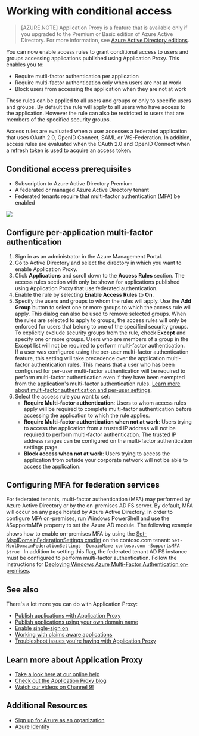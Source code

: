 <properties
	pageTitle="Conditional Access for Applications Published with Azure AD Application Proxy"
	description="Covers how to set up conditional access for applications you publish to be accessed remotely using Azure AD Application Proxy."
	services="active-directory"
	documentationCenter=""
	authors="kgremban"
	manager="StevenPo"
	editor=""/>

<tags
	ms.service="active-directory"
	ms.date="10/12/2015"
	wacn.date=""/>

# Working with conditional access
> [AZURE.NOTE] Application Proxy is a feature that is available only if you upgraded to the Premium or Basic edition of Azure Active Directory. For more information, see [Azure Active Directory editions](/documentation/articles/active-directory-editions).

You can now enable access rules to grant conditional access to users and groups accessing applications published using Application Proxy. This enables you to:

- Require mutli-factor authentication per application
- Require multi-factor authentication only when users are not at work
- Block users from accessing the application when they are not at work

These rules can be applied to all users and groups or only to specific users and groups.
By default the rule will apply to all users who have access to the application. However the rule can also be restricted to users that are members of the specified security groups.  

Access rules are evaluated when a user accesses a federated application that uses OAuth 2.0, OpenID Connect, SAML or WS-Federation. In addition, access rules are evaluated when the OAuth 2.0 and OpenID Connect when a refresh token is used to acquire an access token.

## Conditional access prerequisites

- Subscription to Azure Active Directory Premium
- A federated or managed Azure Active Directory tenant
- Federated tenants require that multi-factor authentication (MFA) be enabled

![](./media/active-directory-application-proxy-conditional-access/application-proxy-conditional-access.png)

## Configure per-application multi-factor authentication
1. Sign in as an administrator in the Azure Management Portal.
2. Go to Active Directory and select the directory in which you want to enable Application Proxy.
3. Click **Applications** and scroll down to the **Access Rules** section. The access rules section with only be shown for applications published using Application Proxy that use federated authentication.
4. Enable the rule by selecting **Enable Access Rules** to **On**.
5. Specify the users and groups to whom the rules will apply. Use the **Add Group** button  to select one or more groups to which the access rule will apply. This dialog can also be used to remove selected groups.  When the rules are selected to apply to groups, the access rules will only be enforced for users that belong to one of the specified security groups. <br> To explicitly exclude security groups from the rule, check **Except**  and specify one or more groups. Users who are members of a group in the Except list will not be required to perform multi-factor authentication. <br>If a user was configured using the per-user multi-factor authentication feature, this setting will take precedence over the application multi-factor authentication rules. This means that a user who has been configured for per-user multi-factor authentication will be required to perform multi-factor authentication even if they have been exempted from the application's multi-factor authentication rules. [Learn more about multi-factor authentication and per-user settings](/documentation/articles/multi-factor-authentication).
6. Select the access rule you want to set:
	- **Require Multi-factor authentication**: Users to whom access rules apply will be required to complete multi-factor authentication before accessing the application to which the rule applies.
	- **Require Multi-factor authentication when not at work**: Users trying to access the application from a trusted IP address will not be required to perform multi-factor authentication. The trusted IP address ranges can be configured on the multi-factor authentication settings page.
	- **Block access when not at work**: Users trying to access the application from outside your corporate network will not be able to access the application.


## Configuring MFA for federation services
For federated tenants, multi-factor authentication (MFA) may performed by Azure Active Directory or by the on-premises AD FS server. By default, MFA will occur on any page hosted by Azure Active Directory. In order to configure MFA on-premises, run Windows PowerShell and use the âSupportsMFA property to set the Azure AD module.
The following example shows how to enable on-premises MFA by using the [Set-MsolDomainFederationSettings cmdlet](https://msdn.microsoft.com/zh-cn/library/azure/dn194088.aspx) on the contoso.com tenant: `Set-MsolDomainFederationSettings -DomainName contoso.com -SupportsMFA $true `
In addition to setting this flag, the federated tenant AD FS instance must be configured to perform multi-factor authentication. Follow the instructions for [Deploying Windows Azure Multi-Factor Authentication on-premises](/documentation/articles/multi-factor-authentication-get-started-server).
## See also
There's a lot more you can do with Application Proxy:

- [Publish applications with Application Proxy](/documentation/articles/active-directory-application-proxy-publish)
- [Publish applications using your own domain name](/documentation/articles/active-directory-application-proxy-custom-domains)
- [Enable single-sign on](/documentation/articles/active-directory-application-proxy-sso-using-kcd)
- [Working with claims aware applications](/documentation/articles/active-directory-application-proxy-claims-aware-apps)
- [Troubleshoot issues you're having with Application Proxy](/documentation/articles/active-directory-application-proxy-troubleshoot)

## Learn more about Application Proxy
- [Take a look here at our online help](/documentation/articles/active-directory-application-proxy-enable)
- [Check out the Application Proxy blog](http://blogs.technet.com/b/applicationproxyblog/)
- [Watch our videos on Channel 9!](http://channel9.msdn.com/events/Ignite/2015/BRK3864)

## Additional Resources

* [Sign up for Azure as an organization](/documentation/articles/sign-up-organization)
* [Azure Identity](/documentation/articles/fundamentals-identity)

